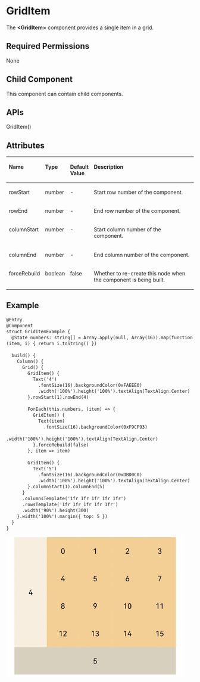 # GridItem<a name="EN-US_TOPIC_0000001111581312"></a>

The  **<GridItem\>**  component provides a single item in a grid.

## Required Permissions<a name="section14336424193517"></a>

None

## Child Component<a name="section12191193463511"></a>

This component can contain child components.

## APIs<a name="section158081656113510"></a>

GridItem\(\)

## Attributes<a name="section4907201336"></a>

<a name="table1689mcpsimp"></a>
<table><thead align="left"><tr id="row1696mcpsimp"><th class="cellrowborder" valign="top" width="19.09%" id="mcps1.1.5.1.1"><p id="p1698mcpsimp"><a name="p1698mcpsimp"></a><a name="p1698mcpsimp"></a>Name</p>
</th>
<th class="cellrowborder" valign="top" width="11.600000000000001%" id="mcps1.1.5.1.2"><p id="p1700mcpsimp"><a name="p1700mcpsimp"></a><a name="p1700mcpsimp"></a>Type</p>
</th>
<th class="cellrowborder" valign="top" width="7.920000000000001%" id="mcps1.1.5.1.3"><p id="p1702mcpsimp"><a name="p1702mcpsimp"></a><a name="p1702mcpsimp"></a>Default Value</p>
</th>
<th class="cellrowborder" valign="top" width="61.39%" id="mcps1.1.5.1.4"><p id="p1704mcpsimp"><a name="p1704mcpsimp"></a><a name="p1704mcpsimp"></a>Description</p>
</th>
</tr>
</thead>
<tbody><tr id="row1705mcpsimp"><td class="cellrowborder" valign="top" width="19.09%" headers="mcps1.1.5.1.1 "><p id="p1707mcpsimp"><a name="p1707mcpsimp"></a><a name="p1707mcpsimp"></a>rowStart</p>
</td>
<td class="cellrowborder" valign="top" width="11.600000000000001%" headers="mcps1.1.5.1.2 "><p id="p1709mcpsimp"><a name="p1709mcpsimp"></a><a name="p1709mcpsimp"></a>number</p>
</td>
<td class="cellrowborder" valign="top" width="7.920000000000001%" headers="mcps1.1.5.1.3 "><p id="p1711mcpsimp"><a name="p1711mcpsimp"></a><a name="p1711mcpsimp"></a>-</p>
</td>
<td class="cellrowborder" valign="top" width="61.39%" headers="mcps1.1.5.1.4 "><p id="p1713mcpsimp"><a name="p1713mcpsimp"></a><a name="p1713mcpsimp"></a>Start row number of the component.</p>
</td>
</tr>
<tr id="row1714mcpsimp"><td class="cellrowborder" valign="top" width="19.09%" headers="mcps1.1.5.1.1 "><p id="p1716mcpsimp"><a name="p1716mcpsimp"></a><a name="p1716mcpsimp"></a>rowEnd</p>
</td>
<td class="cellrowborder" valign="top" width="11.600000000000001%" headers="mcps1.1.5.1.2 "><p id="p1718mcpsimp"><a name="p1718mcpsimp"></a><a name="p1718mcpsimp"></a>number</p>
</td>
<td class="cellrowborder" valign="top" width="7.920000000000001%" headers="mcps1.1.5.1.3 "><p id="p1720mcpsimp"><a name="p1720mcpsimp"></a><a name="p1720mcpsimp"></a>-</p>
</td>
<td class="cellrowborder" valign="top" width="61.39%" headers="mcps1.1.5.1.4 "><p id="p1722mcpsimp"><a name="p1722mcpsimp"></a><a name="p1722mcpsimp"></a>End row number of the component.</p>
</td>
</tr>
<tr id="row1723mcpsimp"><td class="cellrowborder" valign="top" width="19.09%" headers="mcps1.1.5.1.1 "><p id="p1725mcpsimp"><a name="p1725mcpsimp"></a><a name="p1725mcpsimp"></a>columnStart</p>
</td>
<td class="cellrowborder" valign="top" width="11.600000000000001%" headers="mcps1.1.5.1.2 "><p id="p1727mcpsimp"><a name="p1727mcpsimp"></a><a name="p1727mcpsimp"></a>number</p>
</td>
<td class="cellrowborder" valign="top" width="7.920000000000001%" headers="mcps1.1.5.1.3 "><p id="p1729mcpsimp"><a name="p1729mcpsimp"></a><a name="p1729mcpsimp"></a>-</p>
</td>
<td class="cellrowborder" valign="top" width="61.39%" headers="mcps1.1.5.1.4 "><p id="p1731mcpsimp"><a name="p1731mcpsimp"></a><a name="p1731mcpsimp"></a>Start column number of the component.</p>
</td>
</tr>
<tr id="row1732mcpsimp"><td class="cellrowborder" valign="top" width="19.09%" headers="mcps1.1.5.1.1 "><p id="p1734mcpsimp"><a name="p1734mcpsimp"></a><a name="p1734mcpsimp"></a>columnEnd</p>
</td>
<td class="cellrowborder" valign="top" width="11.600000000000001%" headers="mcps1.1.5.1.2 "><p id="p1736mcpsimp"><a name="p1736mcpsimp"></a><a name="p1736mcpsimp"></a>number</p>
</td>
<td class="cellrowborder" valign="top" width="7.920000000000001%" headers="mcps1.1.5.1.3 "><p id="p1738mcpsimp"><a name="p1738mcpsimp"></a><a name="p1738mcpsimp"></a>-</p>
</td>
<td class="cellrowborder" valign="top" width="61.39%" headers="mcps1.1.5.1.4 "><p id="p1740mcpsimp"><a name="p1740mcpsimp"></a><a name="p1740mcpsimp"></a>End column number of the component.</p>
</td>
</tr>
<tr id="row186131448193510"><td class="cellrowborder" valign="top" width="19.09%" headers="mcps1.1.5.1.1 "><p id="p206131748153520"><a name="p206131748153520"></a><a name="p206131748153520"></a>forceRebuild</p>
</td>
<td class="cellrowborder" valign="top" width="11.600000000000001%" headers="mcps1.1.5.1.2 "><p id="p1661314883516"><a name="p1661314883516"></a><a name="p1661314883516"></a>boolean</p>
</td>
<td class="cellrowborder" valign="top" width="7.920000000000001%" headers="mcps1.1.5.1.3 "><p id="p1161314833520"><a name="p1161314833520"></a><a name="p1161314833520"></a>false</p>
</td>
<td class="cellrowborder" valign="top" width="61.39%" headers="mcps1.1.5.1.4 "><p id="p1961317489352"><a name="p1961317489352"></a><a name="p1961317489352"></a>Whether to re-create this node when the component is being built.</p>
</td>
</tr>
</tbody>
</table>

## Example<a name="section8900105010439"></a>

```
@Entry
@Component
struct GridItemExample {
  @State numbers: string[] = Array.apply(null, Array(16)).map(function (item, i) { return i.toString() })

  build() {
    Column() {
      Grid() {
        GridItem() {
          Text('4')
            .fontSize(16).backgroundColor(0xFAEEE0)
            .width('100%').height('100%').textAlign(TextAlign.Center)
        }.rowStart(1).rowEnd(4)

        ForEach(this.numbers, (item) => {
          GridItem() {
            Text(item)
              .fontSize(16).backgroundColor(0xF9CF93)
              .width('100%').height('100%').textAlign(TextAlign.Center)
          }.forceRebuild(false)
        }, item => item)

        GridItem() {
          Text('5')
            .fontSize(16).backgroundColor(0xDBD0C0)
            .width('100%').height('100%').textAlign(TextAlign.Center)
        }.columnStart(1).columnEnd(5)
      }
      .columnsTemplate('1fr 1fr 1fr 1fr 1fr')
      .rowsTemplate('1fr 1fr 1fr 1fr 1fr')
      .width('90%').height(300)
    }.width('100%').margin({ top: 5 })
  }
}
```

![](figures/griditem.gif)

